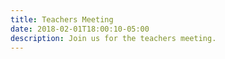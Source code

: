 ```yaml
---
title: Teachers Meeting
date: 2018-02-01T18:00:10-05:00
description: Join us for the teachers meeting.
---
```



